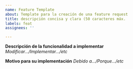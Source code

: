 ```yaml
---
name: Feature Template
about: Template para la creación de una feature request
title: descripción concisa y clara (50 caracteres máx.
labels: feat
assignees: ''

---
```


**Descripción de la funcionalidad a implementar**
_Modificar.../Implementar.../etc_

**Motivo para su implementación**
_Debido a.../Porque.../etc_
